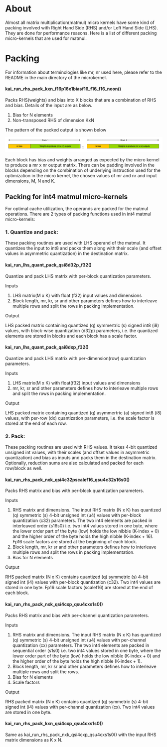 <!--
    SPDX-FileCopyrightText: Copyright 2024 Arm Limited and/or its affiliates <open-source-office@arm.com>

    SPDX-License-Identifier: Apache-2.0
-->

# About

Almost all matrix multiplication(matmul) micro kernels have some kind of packing involved with Right Hand Side (RHS) and/or Left Hand Side (LHS). They are done for performance
reasons. Here is a list of different packing micro-kernels that are used for matmul.

# Packing

For information about terminologies like mr, nr used here, please refer to the README in the main directory of the microkernel.

#### kai_run_rhs_pack_kxn_f16p16x1biasf16_f16_f16_neon()

Packs RHS(weights) and bias into X blocks that are a combination of RHS and bias. Details of the input are as below.

1. Bias for N elements
1. Non-transposed RHS of dimension KxN

The pattern of the packed output is shown below

![rhs_pack_pattern_1](../../../../docs/imgs/kai_rhs_packing_pattern_1.png)</br>

Each block has bias and weights arranged as expected by the micro kernel to produce a mr x nr output matrix. There can be padding involved in the blocks depending on the combination of underlying instruction used for the optimization in the micro kernel, the chosen values of mr and nr and input dimensions, M, N and K.

## Packing for int4 matmul micro-kernels

For optimal cache utilization, the operands are packed for the matmul operations. There are 2 types of packing functions used in int4 matmul micro-kernels:

### 1. Quantize and pack:

These packing routines are used with LHS operand of the matmul. It quantizes the input to int8 and packs them along with their scale (and offset values in asymmetric quantization) in the destination matrix.

#### kai_run_lhs_quant_pack_qsi8d32p_f32()

Quantize and pack LHS matrix with per-block quantization parameters.

Inputs

1. LHS matrix(M x K) with float (f32) input values and dimensions
1. Block length, mr, kr, sr and other parameters defines how to interleave multiple rows and split the rows in packing implementation.

Output

LHS packed matrix containing quantized (q) symmertric (s) signed int8 (i8) values, with block-wise quantization (d32p) parameters, i.e. the quantized elements are stored in blocks and each block has a scale factor.

#### kai_run_lhs_quant_pack_qai8dxp_f32()

Quantize and pack LHS matrix with per-dimension(row) quantization parameters.

Inputs

1. LHS matrix(M x K) with float(f32) input values and dimensions
1. mr, kr, sr and other parameters defines how to interleave multiple rows and split the rows in packing implementation.

Output

LHS packed matrix containing quantized (q) asymmertric (a) signed int8 (i8) values, with per-row (dx) quantization parameters, i.e. the scale factor is stored at the end of each row.

### 2. Pack:

These packing routines are used with RHS values. It takes 4-bit quantized unsigned int values, with their scales (and offset values in asymmetric quantization) and bias as inputs and packs them in the destination matrix. Optionally, reduction sums are also calculated and packed for each row/block as well.

#### kai_run_rhs_pack_nxk_qsi4c32pscalef16_qsu4c32s16s0()

Packs RHS matrix and bias with per-block quantization parameters.

Inputs

1. RHS matrix and dimensions. The input RHS matrix (N x K) has quantized (q) symmetric (s) 4-bit unsigned int (u4) values with per-block quantization (c32) parameters. The two int4 elements are packed in interleaved order (s16s0) i.e. two int4 values stored in one byte, where the lower order part of the byte (low) holds the low nibble (K-index + 0) and the higher order of the byte holds the high nibble (K-index + 16). Fp16 scale factors are stored at the beginning of each block.
1. Block length, mr, kr sr and other parameters defines how to interleave multiple rows and split the rows in packing implementation.
1. Bias for N elements

Output

RHS packed matrix (N x K) contains quantized (q) symmetric (s) 4-bit signed int (i4) values with per-block quantization (c32). Two int4 values are stored in one byte. Fp16 scale factors (scalef16) are stored at the end of each block.

#### kai_run_rhs_pack_nxk_qsi4cxp_qsu4cxs1s0()

Packs RHS matrix and bias with per-channel quantization parameters.

Inputs

1. RHS matrix and dimensions. The input RHS matrix (N x K) has quantized (q) symmetric (s) 4-bit unsigned int (u4) values with per-channel quantization (cx) parameters. The two int4 elements are packed in sequential order (s1s0) i.e. two int4 values stored in one byte, where the lower order part of the byte (low) holds the low nibble (K-index + 0) and the higher order of the byte holds the high nibble (K-index + 1).
1. Block length, mr, kr sr and other parameters defines how to interleave multiple rows and split the rows.
1. Bias for N elements
1. Scale factors

Output

RHS packed matrix (N x K) contains quantized (q) symmetric (s) 4-bit signed int (i4) values with per-channel quantization (cx). Two int4 values are stored in one byte.

#### kai_run_rhs_pack_kxn_qsi4cxp_qsu4cxs1s0()

Same as kai_run_rhs_pack_nxk_qsi4cxp_qsu4cxs1s0() with the input RHS matrix dimensions as K x N.
